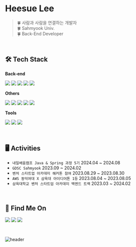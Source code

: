 # Heesue Lee
> 🍀 사람과 사람을 연결하는 개발자<br/>
🍀 Sahmyook Univ. <br/>
🍀 Back-End Developer<br/>
</br>

## 🛠️ Tech Stack
**Back-end**
<p>
  <img src="https://img.shields.io/badge/Java-ED8B00?style=for-the-badge&logo=openjdk&logoColor=white">
  <img src="https://img.shields.io/badge/Spring-6DB33F?style=for-the-badge&logo=spring&logoColor=white">
  <img src="https://img.shields.io/badge/MySQL-005C84?style=for-the-badge&logo=mysql&logoColor=white">
  <img src="https://img.shields.io/badge/redis-%23DD0031.svg?&style=for-the-badge&logo=redis&logoColor=white"/>
  <img src="https://img.shields.io/badge/Amazon_AWS-FF9900?style=for-the-badge&logo=amazonaws&logoColor=whit"/>
  
</p>
<p>
</p>

**Others**
<p>
  <img src="https://img.shields.io/badge/Python-3776AB?style=for-the-badge&logo=python&logoColor=white">
  <img src="https://img.shields.io/badge/C-00599C?style=for-the-badge&logo=c&logoColor=white">
  <img src="https://img.shields.io/badge/JavaScript-F7DF1E?style=for-the-badge&logo=JavaScript&logoColor=white">
  <img src="https://img.shields.io/badge/React-20232A?style=for-the-badge&logo=react&logoColor=61DAFB">
  <img src="https://img.shields.io/badge/Bootstrap-563D7C?style=for-the-badge&logo=bootstrap&logoColor=white">
</p>

**Tools**
<p>
  <img src="https://img.shields.io/badge/github-181717?style=for-the-badge&logo=github&logoColor=white"/>
  <img src="https://img.shields.io/badge/notion-000000?style=for-the-badge&logo=notion&logoColor=white"/>
  <img src="https://img.shields.io/badge/figma-F24E1E?style=for-the-badge&logo=figma&logoColor=white"/>
</p>
</br>

## 🖥️ Activities
- `내일배움캠프 Java & Spring 과정 5기`  2024.04 ~ 2024.08
- `GDSC Sahmyook`  2023.09 ~ 2024.02
- `벤처 스타트업 아카데미 해커톤 참여`  2023.08.29 ~ 2023.08.30
- `AWS 동덕여대 X 삼육대 아이디어톤 1등`  2023.08.04 ~ 2023.08.05
- `삼육대학교 벤처 스타트업 아카데미 백엔드 트랙`  2023.03 ~ 2024.02
</br>

## 🤍 Find Me On
<a href="https://velog.io/@llocr/"><img src="https://img.shields.io/badge/-velog-11B48A?style=for-the-badge&logo=Vimeo&logoColor=white"/></a>
<a href="https://blog.naver.com/36-96/"><img src="https://img.shields.io/badge/-Blog-03C75A?style=for-the-badge&logo=Naver&logoColor=white"/></a>
<a href="https://www.instagram.com/heesue.yml/"><img src="https://img.shields.io/badge/-INSTAGRAM-E4405F?style=for-the-badge&logo=instagram&logoColor=white"/></a>

</br>

<!--
<img align="left" src="https://github-readme-stats.vercel.app/api/top-langs/?username=llocr&layout=compact"/>

[![Solved.ac
프로필](http://mazassumnida.wtf/api/generate_badge?boj=36_96)](https://solved.ac/36_96)
-->

![header](https://capsule-render.vercel.app/api?type=waving&color=0:82CD47,100:379237&height=120&animation=fadeIn&section=footer&text=🌳👒🫒&fontAlign=80)
